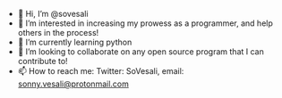 - 👋 Hi, I’m @sovesali
- 👀 I’m interested in increasing my prowess as a programmer, and help others in the process!
- 🌱 I’m currently learning python
- 💞️ I’m looking to collaborate on any open source program that I can contribute to!
- 📫 How to reach me: Twitter: SoVesali, email: sonny.vesali@protonmail.com

<!---
sovesali/sovesali is a ✨ special ✨ repository because its `README.md` (this file) appears on your GitHub profile.
You can click the Preview link to take a look at your changes.
--->
